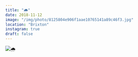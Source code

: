 ```yaml
---
title: "🌧"
date: 2018-11-12
image: "/img/photo/8125804e906f1aae10765141a89c46f3.jpg"
location: "Brixton"
instagram: true
draft: false
---
```


![🌧](/img/photo/8125804e906f1aae10765141a89c46f3.jpg)

